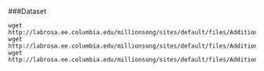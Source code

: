 ###Dataset

    wget http://labrosa.ee.columbia.edu/millionsong/sites/default/files/AdditionalFiles/mxm_dataset_test.txt.zip
    wget http://labrosa.ee.columbia.edu/millionsong/sites/default/files/AdditionalFiles/mxm_dataset_train.txt.zip
    wget http://labrosa.ee.columbia.edu/millionsong/sites/default/files/AdditionalFiles/mxm_779k_matches.txt.zip